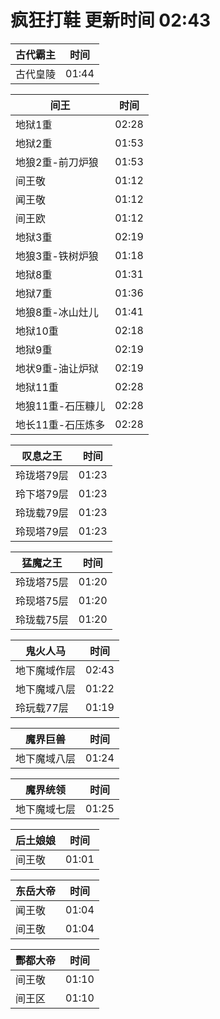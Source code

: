 # 疯狂打鞋 更新时间 02:43

| 古代霸主   | 时间    |
|--------|-------|
| 古代皇陵 | 01:44 |

| 间王   | 时间    |
|--------|-------|
| 地狱1重 | 02:28 |
| 地狱2重 | 01:53 |
| 地狼2重-前刀炉狼 | 01:53 |
| 间王敬 | 01:12 |
| 闻王敬 | 01:12 |
| 间王欧 | 01:12 |
| 地狱3重 | 02:19 |
| 地狼3重-铁树炉狼 | 01:18 |
| 地狱8重 | 01:31 |
| 地狱7重 | 01:36 |
| 地狼8重-冰山灶儿 | 01:41 |
| 地狱10重 | 02:18 |
| 地狱9重 | 02:19 |
| 地状9重-油让炉狱 | 02:19 |
| 地狱11重 | 02:28 |
| 地狼11重-石压糠儿 | 02:28 |
| 地长11重-石压炼多 | 02:28 |

| 叹息之王   | 时间    |
|--------|-------|
| 玲珑塔79层 | 01:23 |
| 玲下塔79层 | 01:23 |
| 玲珑载79层 | 01:23 |
| 玲现塔79层 | 01:23 |

| 猛魔之王   | 时间    |
|--------|-------|
| 玲珑塔75层 | 01:20 |
| 玲现塔75层 | 01:20 |
| 玲珑载75层 | 01:20 |

| 鬼火人马   | 时间    |
|--------|-------|
| 地下魔域作层 | 02:43 |
| 地下魔域八层 | 01:22 |
| 玲玩载77层 | 01:19 |

| 魔界巨兽   | 时间    |
|--------|-------|
| 地下魔域八层 | 01:24 |

| 魔界统领   | 时间    |
|--------|-------|
| 地下魔域七层 | 01:25 |

| 后土娘娘   | 时间    |
|--------|-------|
| 间王敬 | 01:01 |

| 东岳大帝   | 时间    |
|--------|-------|
| 闻王敬 | 01:04 |
| 间王敬 | 01:04 |

| 酆都大帝   | 时间    |
|--------|-------|
| 间王敬 | 01:10 |
| 间王区 | 01:10 |